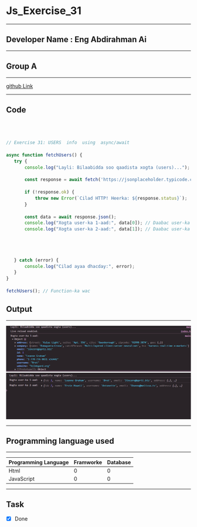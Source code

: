 
 # Js_Exercise_31
 
 ***
 
 ## Developer Name : Eng Abdirahman Ai
 
 ***
 
 ## Group A
 
 ***
 [github Link](https://github.com/engai2025/All-js)
 
 ***
 
 ## Code
 
 ~~~ Javascript
 


 // Exercise 31: USERS  info  using  async/await
 
async function fetchUsers() {
    try {
        console.log("Layli: Bilaabidda soo qaadista xogta (users)...");
        
        const response = await fetch('https://jsonplaceholder.typicode.com/users');
        
        if (!response.ok) {
            throw new Error(`Cilad HTTP! Heerka: ${response.status}`);
        }

        const data = await response.json();
        console.log("Xogta user-ka 1-aad:", data[0]); // Daabac user-ka ugu horeeya
        console.log("Xogta user-ka 2-aad:", data[1]); // Daabac user-ka labaad
        
   
   

    } catch (error) {
        console.log("Cilad ayaa dhacday:", error);
    }
}

fetchUsers(); // Function-ka wac


 ~~~
 
 
  
 
 ## Output
 
 ***
 ![Output The Code](../31-Exercise/Assets/Capture.PNG)
 ![Output The Code](../31-Exercise/Assets/Capture09.PNG)
 
 ***
 
  
 
 ## Programming language used
 
 ***
 
 |Programming Language |Framworke | Database
 |:-------------------|:----------|:--------
 |Html                |0          |0
 |JavaScript          |0          |0
 
 ***
 
 ## Task
 
 - [x] Done
 